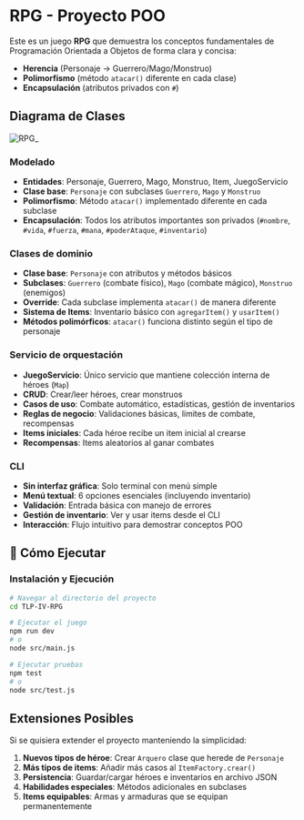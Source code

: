 # RPG - Proyecto POO

Este es un juego **RPG** que demuestra los conceptos fundamentales de
Programación Orientada a Objetos de forma clara y concisa:

- **Herencia** (Personaje → Guerrero/Mago/Monstruo)
- **Polimorfismo** (método `atacar()` diferente en cada clase)
- **Encapsulación** (atributos privados con `#`)

## Diagrama de Clases
![RPG_](https://github.com/user-attachments/assets/d4c59dc0-17a3-49c9-b794-dd4abd3d23a4)

### **Modelado**

- **Entidades**: Personaje, Guerrero, Mago, Monstruo, Item, JuegoServicio
- **Clase base**: `Personaje` con subclases `Guerrero`, `Mago` y `Monstruo`
- **Polimorfismo**: Método `atacar()` implementado diferente en cada subclase
- **Encapsulación**: Todos los atributos importantes son privados (`#nombre`,
  `#vida`, `#fuerza`, `#mana`, `#poderAtaque`, `#inventario`)

### **Clases de dominio**

- **Clase base**: `Personaje` con atributos y métodos básicos
- **Subclases**: `Guerrero` (combate físico), `Mago` (combate mágico),
  `Monstruo` (enemigos)
- **Override**: Cada subclase implementa `atacar()` de manera diferente
- **Sistema de Items**: Inventario básico con `agregarItem()` y `usarItem()`
- **Métodos polimórficos**: `atacar()` funciona distinto según el tipo de
  personaje

### **Servicio de orquestación**

- **JuegoServicio**: Único servicio que mantiene colección interna de héroes
  (`Map`)
- **CRUD**: Crear/leer héroes, crear monstruos
- **Casos de uso**: Combate automático, estadísticas, gestión de inventarios
- **Reglas de negocio**: Validaciones básicas, límites de combate, recompensas
- **Items iniciales**: Cada héroe recibe un item inicial al crearse
- **Recompensas**: Items aleatorios al ganar combates

### **CLI**

- **Sin interfaz gráfica**: Solo terminal con menú simple
- **Menú textual**: 6 opciones esenciales (incluyendo inventario)
- **Validación**: Entrada básica con manejo de errores
- **Gestión de inventario**: Ver y usar items desde el CLI
- **Interacción**: Flujo intuitivo para demostrar conceptos POO

## 🚀 Cómo Ejecutar

### Instalación y Ejecución

```bash
# Navegar al directorio del proyecto
cd TLP-IV-RPG

# Ejecutar el juego
npm run dev
# o
node src/main.js

# Ejecutar pruebas
npm test
# o
node src/test.js
```

## Extensiones Posibles

Si se quisiera extender el proyecto manteniendo la simplicidad:

1. **Nuevos tipos de héroe**: Crear `Arquero` clase que herede de `Personaje`
2. **Más tipos de items**: Añadir más casos al `ItemFactory.crear()`
3. **Persistencia**: Guardar/cargar héroes e inventarios en archivo JSON
4. **Habilidades especiales**: Métodos adicionales en subclases
5. **Items equipables**: Armas y armaduras que se equipan permanentemente
